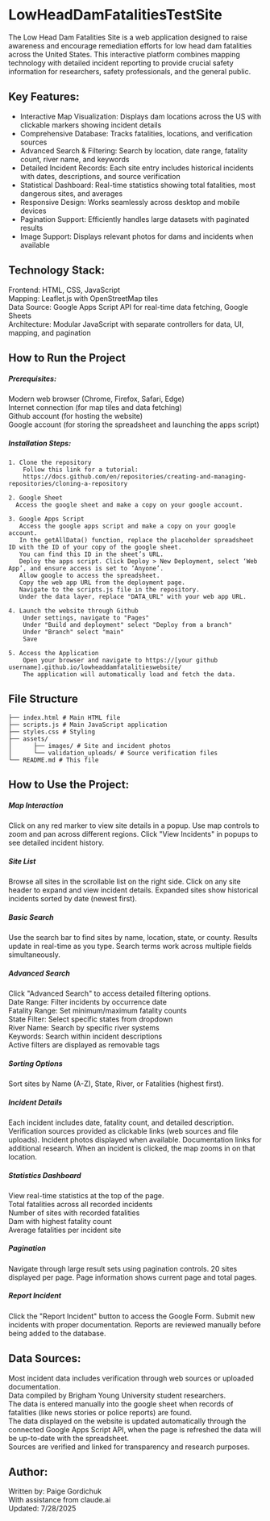 # LowHeadDamFatalitiesTestSite

The Low Head Dam Fatalities Site is a web application designed to raise awareness and encourage remediation efforts for low head dam fatalities across the United States. This interactive platform combines mapping technology with detailed incident reporting to provide crucial safety information for researchers, safety professionals, and the general public.

## Key Features:
  - Interactive Map Visualization: Displays dam locations across the US with clickable markers showing incident details
  - Comprehensive Database: Tracks fatalities, locations, and verification sources
  - Advanced Search & Filtering: Search by location, date range, fatality count, river name, and keywords
  - Detailed Incident Records: Each site entry includes historical incidents with dates, descriptions, and source verification
  - Statistical Dashboard: Real-time statistics showing total fatalities, most dangerous sites, and averages
  - Responsive Design: Works seamlessly across desktop and mobile devices
  - Pagination Support: Efficiently handles large datasets with paginated results
  - Image Support: Displays relevant photos for dams and incidents when available

## Technology Stack:
  Frontend: HTML, CSS, JavaScript  
  Mapping: Leaflet.js with OpenStreetMap tiles  
  Data Source: Google Apps Script API for real-time data fetching, Google Sheets  
  Architecture: Modular JavaScript with separate controllers for data, UI, mapping, and pagination 
  
## How to Run the Project
  
  ##### Prerequisites:
  
  Modern web browser (Chrome, Firefox, Safari, Edge)  
  Internet connection (for map tiles and data fetching)  
  Github account (for hosting the website)  
  Google account (for storing the spreadsheet and launching the apps script)  
  
  ##### Installation Steps:
  
    1. Clone the repository  
        Follow this link for a tutorial:
        https://docs.github.com/en/repositories/creating-and-managing-repositories/cloning-a-repository  
        
    2. Google Sheet
      Access the google sheet and make a copy on your google account.
      
    3. Google Apps Script
       Access the google apps script and make a copy on your google account.
       In the getAllData() function, replace the placeholder spreadsheet ID with the ID of your copy of the google sheet.   
       You can find this ID in the sheet’s URL.
       Deploy the apps script. Click Deploy > New Deployment, select ‘Web App’, and ensure access is set to ‘Anyone’. 
       Allow google to access the spreadsheet.
       Copy the web app URL from the deployment page.
       Navigate to the scripts.js file in the repository.  
       Under the data layer, replace "DATA_URL" with your web app URL. 
        
    4. Launch the website through Github
        Under settings, navigate to "Pages"
        Under "Build and deployment" select "Deploy from a branch"
        Under "Branch" select "main"
        Save
        
    5. Access the Application
        Open your browser and navigate to https://[your github username].github.io/lowheaddamfatalitieswebsite/
        The application will automatically load and fetch the data.


## File Structure 
```text lowheaddamfatalitieswebsite/ 
├── index.html # Main HTML file
├── scripts.js # Main JavaScript application
├── styles.css # Styling
├── assets/
│      ├── images/ # Site and incident photos
│      └── validation_uploads/ # Source verification files
└── README.md # This file
```

## How to Use the Project:

##### Map Interaction

Click on any red marker to view site details in a popup.
Use map controls to zoom and pan across different regions.
Click "View Incidents" in popups to see detailed incident history.


##### Site List

Browse all sites in the scrollable list on the right side.
Click on any site header to expand and view incident details.
Expanded sites show historical incidents sorted by date (newest first).


##### Basic Search

Use the search bar to find sites by name, location, state, or county.
Results update in real-time as you type.
Search terms work across multiple fields simultaneously.


##### Advanced Search

Click "Advanced Search" to access detailed filtering options.  
Date Range: Filter incidents by occurrence date  
Fatality Range: Set minimum/maximum fatality counts  
State Filter: Select specific states from dropdown  
River Name: Search by specific river systems  
Keywords: Search within incident descriptions  
Active filters are displayed as removable tags  


##### Sorting Options

Sort sites by Name (A-Z), State, River, or Fatalities (highest first).


##### Incident Details

Each incident includes date, fatality count, and detailed description.
Verification sources provided as clickable links (web sources and file uploads).
Incident photos displayed when available.
Documentation links for additional research.
When an incident is clicked, the map zooms in on that location.


##### Statistics Dashboard

View real-time statistics at the top of the page.  
Total fatalities across all recorded incidents  
Number of sites with recorded fatalities  
Dam with highest fatality count    
Average fatalities per incident site  


##### Pagination

Navigate through large result sets using pagination controls.
20 sites displayed per page.
Page information shows current page and total pages.


##### Report Incident

Click the "Report Incident" button to access the Google Form.
Submit new incidents with proper documentation.
Reports are reviewed manually before being added to the database.

## Data Sources:

Most incident data includes verification through web sources or uploaded documentation.  
Data compiled by Brigham Young University student researchers.  
The data is entered manually into the google sheet when records of fatalities (like news stories or police reports) are found.  
The data displayed on the website is updated automatically through the connected Google Apps Script API, when the page is refreshed the data will be up-to-date with the spreadsheet.  
Sources are verified and linked for transparency and research purposes.

## Author:

Written by: Paige Gordichuk  
With assistance from claude.ai  
Updated: 7/28/2025  
